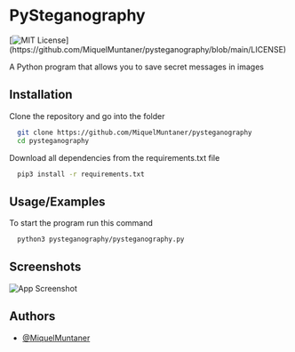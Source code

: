 # PySteganography
[![MIT License](https://img.shields.io/apm/l/atomic-design-ui.svg?)](https://github.com/MiquelMuntaner/pysteganography/blob/main/LICENSE)

A Python program that allows you to save secret messages in images


## Installation

Clone the repository and go into the folder

```bash
  git clone https://github.com/MiquelMuntaner/pysteganography
  cd pysteganography
```
Download all dependencies from the requirements.txt file
```bash
  pip3 install -r requirements.txt 
```
## Usage/Examples

To start the program run this command
```bash
  python3 pysteganography/pysteganography.py
```


## Screenshots

![App Screenshot](https://images2.imgbox.com/b2/20/uF88hANk_o.png)


## Authors

- [@MiquelMuntaner](https://github.com/MiquelMuntaner)
